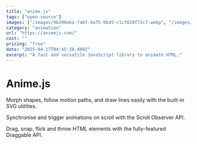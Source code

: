 ```yaml
---
title: "anime.js"
tags: ["open-source"]
images: ["/images/9b290e6a-fa6f-4a75-bbd5-c1cf028f72c7.webp", "/images/9ffda4c8-7321-4e6f-92aa-a14332531a84.webp", "/images/712fa1f9-1069-4a98-8df4-cc0c643ac2b2.webp"]
category: "animation"
url: "https://animejs.com/"
cost: ""
pricing: "free"
date: "2025-04-17T04:45:38.400Z"
excerpt: "A fast and versatile JavaScript library to animate HTML."
---
```


# Anime.js

Morph shapes, follow motion paths, and draw lines easily with the built-in SVG utilities.

Synchronise and trigger animations on scroll with the Scroll Observer API.

Drag, snap, flick and throw HTML elements with the fully-featured Draggable API.
